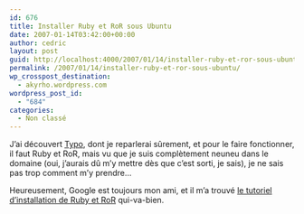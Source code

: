 ```yaml
---
id: 676
title: Installer Ruby et RoR sous Ubuntu
date: 2007-01-14T03:42:00+00:00
author: cedric
layout: post
guid: http://localhost:4000/2007/01/14/installer-ruby-et-ror-sous-ubuntu.html
permalink: /2007/01/14/installer-ruby-et-ror-sous-ubuntu/
wp_crosspost_destination:
  - akyrho.wordpress.com
wordpress_post_id:
  - "684"
categories:
  - Non classé
---
```

J’ai découvert [Typo](http://typosphere.org/), dont je reparlerai sûrement, et pour le faire fonctionner, il faut Ruby et RoR, mais vu que je suis complètement neuneu dans le domaine (oui, j’aurais dû m’y mettre dès que c’est sorti, je sais), je ne sais pas trop comment m’y prendre…

Heureusement, Google est toujours mon ami, et il m’a trouvé [le tutoriel d’installation de Ruby et RoR](http://blog-perso.onzeweb.info/2006/07/18/install-ruby-ubuntu/) qui-va-bien.